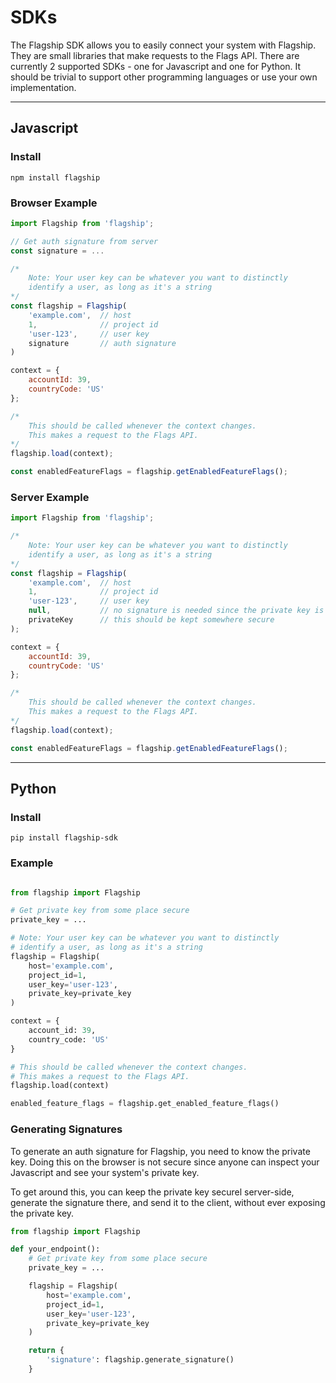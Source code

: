 # SDKs

<p>
    The Flagship SDK allows you to easily connect your system with Flagship. They are small libraries that make
    requests to the Flags API. There are currently 2 supported SDKs - one for Javascript and one for Python. It should
    be trivial to support other programming languages or use your own implementation.
</p>

<hr>

## Javascript

### Install

```shell
npm install flagship
```

### Browser Example

```js
import Flagship from 'flagship';

// Get auth signature from server
const signature = ...

/*
    Note: Your user key can be whatever you want to distinctly
    identify a user, as long as it's a string
*/
const flagship = Flagship(
    'example.com',  // host
    1,              // project id
    'user-123',     // user key
    signature       // auth signature
)

context = {
    accountId: 39,
    countryCode: 'US'
};

/*
    This should be called whenever the context changes.
    This makes a request to the Flags API.
*/
flagship.load(context);

const enabledFeatureFlags = flagship.getEnabledFeatureFlags();
```

### Server Example

```javascript
import Flagship from 'flagship';

/*
    Note: Your user key can be whatever you want to distinctly
    identify a user, as long as it's a string
*/
const flagship = Flagship(
    'example.com',  // host
    1,              // project id
    'user-123',     // user key
    null,           // no signature is needed since the private key is given below
    privateKey      // this should be kept somewhere secure
);

context = {
    accountId: 39,
    countryCode: 'US'
};

/*
    This should be called whenever the context changes.
    This makes a request to the Flags API.
*/
flagship.load(context);

const enabledFeatureFlags = flagship.getEnabledFeatureFlags();
```

<hr>

## Python

### Install

```shell
pip install flagship-sdk
```

### Example

```python

from flagship import Flagship

# Get private key from some place secure
private_key = ...

# Note: Your user key can be whatever you want to distinctly
# identify a user, as long as it's a string
flagship = Flagship(
    host='example.com',
    project_id=1,
    user_key='user-123',
    private_key=private_key
)

context = {
    account_id: 39,
    country_code: 'US'
}

# This should be called whenever the context changes.
# This makes a request to the Flags API.
flagship.load(context)

enabled_feature_flags = flagship.get_enabled_feature_flags()
```

### Generating Signatures

To generate an auth signature for Flagship, you need to know the private key.
Doing this on the browser is not secure since anyone can inspect your Javascript and see your system's private key.

To get around this, you can keep the private key securel server-side, generate the signature there, and send it to the client, without ever exposing the private key.
```python
from flagship import Flagship

def your_endpoint():
    # Get private key from some place secure
    private_key = ...

    flagship = Flagship(
        host='example.com',
        project_id=1,
        user_key='user-123',
        private_key=private_key
    )

    return {
        'signature': flagship.generate_signature()
    }
```
